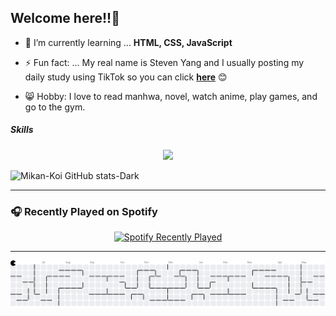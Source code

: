 ## Welcome here!!👋

<!--
**Mikan-Koi/mikan-koi** is a ✨ _special_ ✨ repository because its `README.md` (this file) appears on your GitHub profile.
-->

- 🌱 I’m currently learning ... **HTML, CSS, JavaScript**

- ⚡ Fun fact: ... My real name is Steven Yang and I usually posting my daily study using TikTok so you can click [**here**](https://www.tiktok.com/@phenzz.7?is_from_webapp=1&sender_device=pc) 😊

- 😸 Hobby: I love to read manhwa, novel, watch anime, play games, and go to the gym.

##### Skills

<p align="center">  
<img src="https://skillicons.dev/icons?i=html,css,js" />
</p>

![Mikan-Koi GitHub stats-Dark](https://github-readme-stats.vercel.app/api?username=Mikan-Koi&show_icons=true&theme=gotham)



---

### 🎧 Recently Played on Spotify

<p align="center">
  <a href="https://open.spotify.com/user/https://open.spotify.com/user/31dktjeliqj5wicywq7qz6qhpjga" target="_blank">
    <img src="https://spotify-recently-played-readme.vercel.app/api?user=31dktjeliqj5wicywq7qz6qhpjga&count=10&unique=true" alt="Spotify Recently Played" />
  </a>
</p>

---

<picture>
  <source media="(prefers-color-scheme: dark)" srcset="https://raw.githubusercontent.com/mikan-koi/mikan-koi/output/pacman-contribution-graph-dark.svg">
  <source media="(prefers-color-scheme: light)" srcset="https://raw.githubusercontent.com/mikan-koi/mikan-koi/output/pacman-contribution-graph.svg">
  <img alt="pacman contribution graph" src="https://raw.githubusercontent.com/mikan-koi/mikan-koi/output/pacman-contribution-graph.svg">
</picture>
